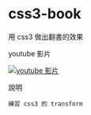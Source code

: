 css3-book
=========

用 css3 做出翻書的效果

youtube 影片

[![youtube 影片](http://img.youtube.com/vi/ADUKr3gwH1M/0.jpg)](http://www.youtube.com/watch?v=ADUKr3gwH1M)

說明

    練習 css3 的 transform
